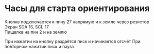  # Часы для старта ориентирования

Кнопка подключается к пину 27 напрямую и к земле через резистор  
Экран SDA 16, SCL 17  
Пищалка на пин 2 и на землю

При нажатии на кнопку раздаётся писк и начинается отсчёт
При повторном нажатии писк и пауза